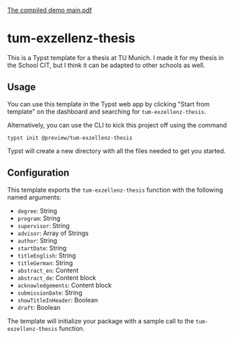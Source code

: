 
[The compiled demo main.pdf](./template/main.pdf)

# tum-exzellenz-thesis
This is a Typst template for a thesis at TU Munich. I made it for my thesis in the School CIT, but I think it can be adapted to other schools as well.

## Usage
You can use this template in the Typst web app by clicking "Start from template"
on the dashboard and searching for `tum-exzellenz-thesis`.

Alternatively, you can use the CLI to kick this project off using the command
```
typst init @preview/tum-exzellenz-thesis
```

Typst will create a new directory with all the files needed to get you started.

## Configuration
This template exports the `tum-exzellenz-thesis` function with the following named arguments:

- `degree`: String
- `program`: String
- `supervisor`: String
- `advisor`: Array of Strings
- `author`: String
- `startDate`: String
- `titleEnglish`: String
- `titleGerman`: String
- `abstract_en`: Content
- `abstract_de`: Content block
- `acknowledgements`: Content block
- `submissionDate`: String
- `showTitleInHeader`: Boolean
- `draft`: Boolean

The template will initialize your package with a sample call to the `tum-exzellenz-thesis` function.